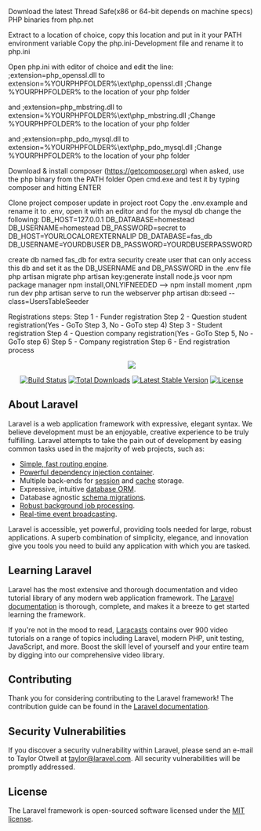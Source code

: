 Download the latest Thread Safe(x86 or 64-bit depends on machine specs) PHP binaries from php.net

Extract to a location of choice, copy this location and put in it your PATH environment variable
Copy the php.ini-Development file and rename it to php.ini

Open php.ini with editor of choice and edit the line:
;extension=php_openssl.dll
to
extension=%YOURPHPFOLDER%\ext\php_openssl.dll ;Change %YOURPHPFOLDER% to the location of your php folder

and
;extension=php_mbstring.dll
to
extension=%YOURPHPFOLDER%\ext\php_mbstring.dll ;Change %YOURPHPFOLDER% to the location of your php folder

and
;extension=php_pdo_mysql.dll
to
extension=%YOURPHPFOLDER%\ext\php_pdo_mysql.dll ;Change %YOURPHPFOLDER% to the location of your php folder

Download & install composer (https://getcomposer.org) when asked, use the php binary from the PATH folder
Open cmd.exe and test it by typing composer and hitting ENTER

Clone project
composer update in project root
Copy the .env.example and rename it to .env, open it with an editor and for the mysql db change the following:
DB_HOST=127.0.0.1
DB_DATABASE=homestead
DB_USERNAME=homestead
DB_PASSWORD=secret
to
DB_HOST=YOURLOCALOREXTERNALIP
DB_DATABASE=fas_db
DB_USERNAME=YOURDBUSER
DB_PASSWORD=YOURDBUSERPASSWORD

create db named fas_db
for extra security create user that can only access this db and set it as the DB_USERNAME and DB_PASSWORD in the .env file
php artisan migrate
php artisan key:generate
install node.js voor npm package manager
npm install,ONLYIFNEEDED --> npm install moment ,npm run dev
php artisan serve to run the webserver
php artisan db:seed --class=UsersTableSeeder

Registrations steps:
Step 1 - Funder registration
Step 2 - Question student registration(Yes - GoTo Step 3, No - GoTo step 4)
Step 3 - Student registration
Step 4 - Question company registration(Yes - GoTo Step 5, No - GoTo step 6)
Step 5 - Company registration
Step 6 - End registration process

<p align="center"><img src="https://laravel.com/assets/img/components/logo-laravel.svg"></p>

<p align="center">
<a href="https://travis-ci.org/laravel/framework"><img src="https://travis-ci.org/laravel/framework.svg" alt="Build Status"></a>
<a href="https://packagist.org/packages/laravel/framework"><img src="https://poser.pugx.org/laravel/framework/d/total.svg" alt="Total Downloads"></a>
<a href="https://packagist.org/packages/laravel/framework"><img src="https://poser.pugx.org/laravel/framework/v/stable.svg" alt="Latest Stable Version"></a>
<a href="https://packagist.org/packages/laravel/framework"><img src="https://poser.pugx.org/laravel/framework/license.svg" alt="License"></a>
</p>

## About Laravel

Laravel is a web application framework with expressive, elegant syntax. We believe development must be an enjoyable, creative experience to be truly fulfilling. Laravel attempts to take the pain out of development by easing common tasks used in the majority of web projects, such as:

- [Simple, fast routing engine](https://laravel.com/docs/routing).
- [Powerful dependency injection container](https://laravel.com/docs/container).
- Multiple back-ends for [session](https://laravel.com/docs/session) and [cache](https://laravel.com/docs/cache) storage.
- Expressive, intuitive [database ORM](https://laravel.com/docs/eloquent).
- Database agnostic [schema migrations](https://laravel.com/docs/migrations).
- [Robust background job processing](https://laravel.com/docs/queues).
- [Real-time event broadcasting](https://laravel.com/docs/broadcasting).

Laravel is accessible, yet powerful, providing tools needed for large, robust applications. A superb combination of simplicity, elegance, and innovation give you tools you need to build any application with which you are tasked.

## Learning Laravel

Laravel has the most extensive and thorough documentation and video tutorial library of any modern web application framework. The [Laravel documentation](https://laravel.com/docs) is thorough, complete, and makes it a breeze to get started learning the framework.

If you're not in the mood to read, [Laracasts](https://laracasts.com) contains over 900 video tutorials on a range of topics including Laravel, modern PHP, unit testing, JavaScript, and more. Boost the skill level of yourself and your entire team by digging into our comprehensive video library.

## Contributing

Thank you for considering contributing to the Laravel framework! The contribution guide can be found in the [Laravel documentation](http://laravel.com/docs/contributions).

## Security Vulnerabilities

If you discover a security vulnerability within Laravel, please send an e-mail to Taylor Otwell at taylor@laravel.com. All security vulnerabilities will be promptly addressed.

## License

The Laravel framework is open-sourced software licensed under the [MIT license](http://opensource.org/licenses/MIT).
